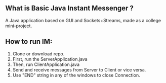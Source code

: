 What is Basic Java Instant Messenger ?
---------
A Java application based on GUI and Sockets+Streams, made as a college mini-project.

How to run IM:
---------

1. Clone or download repo.
2. First, run the ServerApplication.java
3. Then, run ClientApplication.java
4. Send and receive messages from Server to Client or vice versa.
5. Use "END" string in any of the windows to close Connection.
